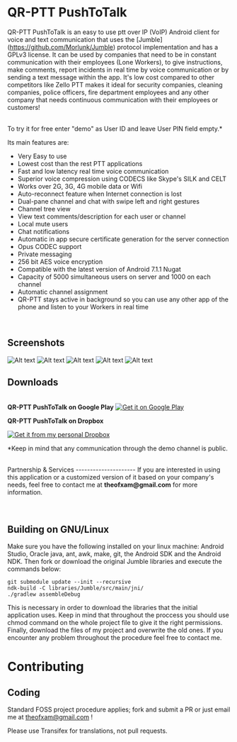 QR-PTT PushToTalk
=======

QR-PTT PushToTalk is an easy to use ptt over IP (VoIP) Android client for voice and text communication that uses the [Jumble] (https://github.com/Morlunk/Jumble) protocol implementation and has a GPLv3 license. It can be used by companies that need to be in constant communication with their employees (Lone Workers), to give instructions, make comments, report incidents in real time by voice communication or by sending a text message within the app. It's low cost compared to other competitors like Zello PTT makes it ideal for security companies, cleaning companies, police officers, fire department employees and any other company that needs continuous communication with their employees or customers!

<br/>To try it for free enter "demo" as User ID and leave User PIN field empty.*

Its main features are:
- Very Easy to use
- Lowest cost than the rest PTT applications
- Fast and low latency real time voice communication
- Superior voice compression using CODECS like Skype's SILK and CELT
- Works over 2G, 3G, 4G mobile data or Wifi
- Auto-reconnect feature when Internet connection is lost
- Dual-pane channel and chat with swipe left and right gestures
- Channel tree view
- View text comments/description for each user or channel
- Local mute users
- Chat notifications
- Automatic in app secure certificate generation for the server connection
- Opus CODEC support
- Private messaging
- 256 bit AES voice encryption
- Compatible with the latest version of Android 7.1.1 Nugat
- Capacity of 5000 simultaneous users on server and 1000 on each channel
- Automatic channel assignment
- QR-PTT stays active in background so you can use any other app of the phone and listen to your Workers in real time
</br>


Screenshots
---------------------
![Alt text](https://lh3.googleusercontent.com/nwebABvFzlRV1xIDKBEeVnnSbZD_dFUfcLice1J3HSJBJ1MXyYTS3GEF_c-_XIiTXFU=h400-rw "Optional title1") ![Alt text](https://lh3.googleusercontent.com/BzedgAWLHVwCtFyB8QI94XLFDq9Ip4RlGJGcBhbZ64U9tH1uWbV0pS14QR1bNvuD3Baf=h400-rw "Optional title2") 
![Alt text](https://lh3.googleusercontent.com/VnlCirO71n56qk9oqKdIHU9145zY00vCVKeGnhuA9x48NeG_LRqwly6eKEWvhFR4g3F0=h400-rw "Optional title3") ![Alt text](https://lh3.googleusercontent.com/Yf2u-e4LhKOoFL0msajz6BLq31Twdi0vODvkl0rZ4NZ7Pj--o95H_42_jfeuaYAI7NQ=h400-rw "Optional title4")
![Alt text](https://lh3.googleusercontent.com/HMOqNl-MK1hNUbYjCtBR-h2nCtyckvcSTa10h6bY3vjZMmvhHQKHncl0Jtv4AMs8meQ=h400-rw "Optional title5")





Downloads
---------------------
<br />
<strong>QR-PTT PushToTalk on Google Play</strong>

<a href="https://play.google.com/store/apps/details?id=com.terracom.qrpttbeta.free&hl=en">
  <img alt="Get it on Google Play" src="https://developer.android.com/images/brand/en_generic_rgb_wo_45.png" />
</a>

<br />


<strong>QR-PTT PushToTalk on Dropbox </strong>

<a href="https://dl.dropboxusercontent.com/u/25024443/QR-PTT PushToTalk.apk">
  <img alt="Get it from my personal Dropbox" src="https://cf.dropboxstatic.com/static/images/index/logo-vflme-Gvg.png" />
</a>

<br/>

*Keep in mind that any communication through the demo channel is public. 


<br/>
Partnership & Services
---------------------
If you are interested in using this application or a customized version of it based on your company's needs, feel free to contact me at <b>theofxam@gmail.com</b> for more information.
<br/>
<br/>
<br/>


Building on GNU/Linux
---------------------

Make sure you have the following installed on your linux machine: Android Studio, Oracle java,
ant, awk, make, git, the Android SDK and the Android NDK. Then fork or download the original Jumble libraries and execute the commands below:

    git submodule update --init --recursive
    ndk-build -C libraries/Jumble/src/main/jni/
    ./gradlew assembleDebug

This is necessary in order to download the libraries that the initial application uses.
Keep in mind that throughout the proccess you should use chmod command on the whole project file
to give it the right permissions. Finally, download the files of my project and overwrite the old
ones. If you encounter any problem throughout the procedure feel free to contact me.


Contributing	
============

Coding
------

Standard FOSS project procedure applies; fork and submit a PR or just email me at theofxam@gmail.com !

Please use Transifex for translations, not pull requests.
